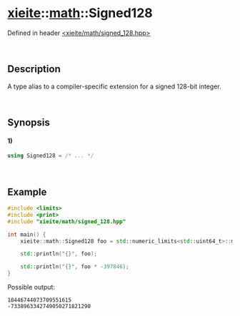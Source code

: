 # [xieite](../../xieite.md)\:\:[math](../../math.md)\:\:Signed128
Defined in header [<xieite/math/signed_128.hpp>](../../../include/xieite/math/signed_128.hpp)

&nbsp;

## Description
A type alias to a compiler-specific extension for a signed 128-bit integer.

&nbsp;

## Synopsis
#### 1)
```cpp
using Signed128 = /* ... */
```

&nbsp;

## Example
```cpp
#include <limits>
#include <print>
#include "xieite/math/signed_128.hpp"

int main() {
    xieite::math::Signed128 foo = std::numeric_limits<std::uint64_t>::max();

    std::println("{}", foo);

    std::println("{}", foo * -397846);
}
```
Possible output:
```
18446744073709551615
-7338963342749050271821290
```
